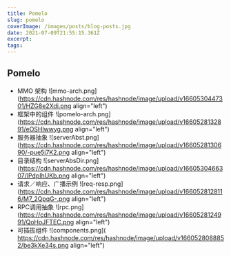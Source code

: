 ```yaml
---
title: Pomelo
slug: pomelo
coverImage: /images/posts/blog-posts.jpg
date: 2021-07-09T21:55:15.361Z
excerpt:
tags:
---
```


## Pomelo

- MMO 架构
  ![mmo-arch.png](https://cdn.hashnode.com/res/hashnode/image/upload/v1660530447301/HZG8e2Xdi.png
  align="left")
- 框架中的组件
  ![pomelo-arch.png](https://cdn.hashnode.com/res/hashnode/image/upload/v1660528132891/eOSHlwwyg.png
  align="left")
- 服务器抽象
  ![serverAbst.png](https://cdn.hashnode.com/res/hashnode/image/upload/v1660528130690/-pue5j7K2.png
  align="left")
- 目录结构
  ![serverAbsDir.png](https://cdn.hashnode.com/res/hashnode/image/upload/v1660530466307/lPdpIhUKb.png
  align="left")
- 请求／响应、广播示例
  ![req-resp.png](https://cdn.hashnode.com/res/hashnode/image/upload/v1660528128116/M7_2QpqG-.png
  align="left")
- RPC调用抽象
  ![rpc.png](https://cdn.hashnode.com/res/hashnode/image/upload/v1660528124991/QoHoJFTEC.png
  align="left")
- 可插拔组件 ![components.png](
  https://cdn.hashnode.com/res/hashnode/image/upload/v1660528088852/be3kXe34s.png
  align="left")
